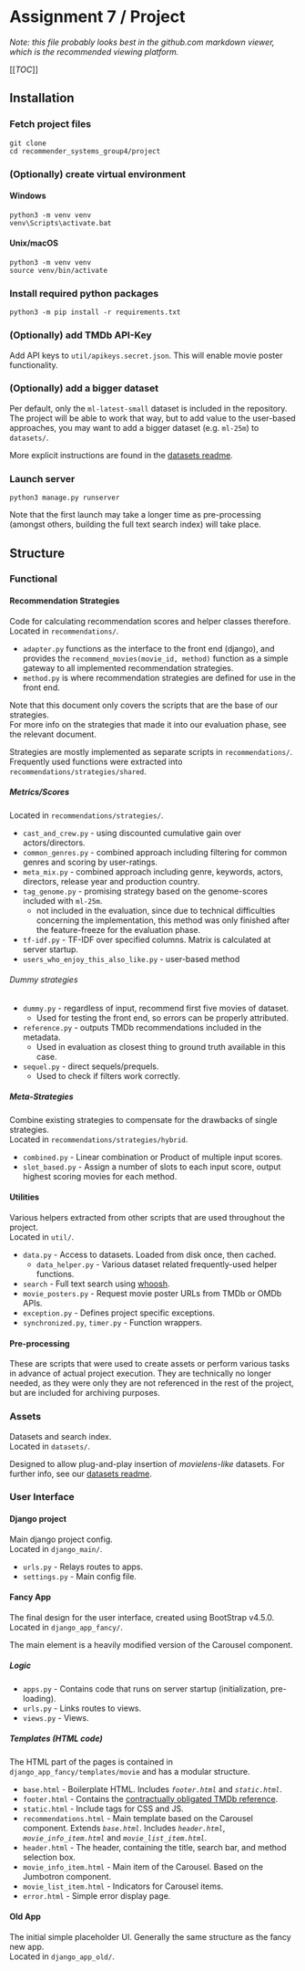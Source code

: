# Assignment 7 / Project

_Note: this file probably looks best in the github.com markdown viewer, which is the recommended viewing platform._

[[_TOC_]]

## Installation

### Fetch project files
```shell script
git clone 
cd recommender_systems_group4/project
```

### (Optionally) create virtual environment

#### Windows
```shell script
python3 -m venv venv
venv\Scripts\activate.bat
```

#### Unix/macOS
```shell script
python3 -m venv venv
source venv/bin/activate
```

### Install required python packages
```shell script
python3 -m pip install -r requirements.txt
```

### (Optionally) add TMDb API-Key
Add API keys to `util/apikeys.secret.json`. This will enable movie poster functionality.

### (Optionally) add a bigger dataset
Per default, only the `ml-latest-small` dataset is included in the repository. 
The project will be able to work that way, but to add value to the user-based approaches,
you may want to add a bigger dataset (e.g. `ml-25m`) to `datasets/`.

More explicit instructions are found in the [datasets readme]( datasets/README_DATASETS.md ).

### Launch server
```shell script
python3 manage.py runserver
```
Note that the first launch may take a longer time as pre-processing (amongst others, building the full text search index) will take place. 

## Structure

### Functional

#### Recommendation Strategies
Code for calculating recommendation scores and helper classes therefore.  
Located in `recommendations/`.

- `adapter.py` functions as the interface to the front end (django), 
  and provides the `recommend_movies(movie_id, method)` function 
  as a simple gateway to all implemented recommendation strategies.
- `method.py` is where recommendation strategies are defined for use in the front end.

Note that this document only covers the scripts that are the base of our strategies.  
For more info on the strategies that made it into our evaluation phase, see the relevant document.

Strategies are mostly implemented as separate scripts in `recommendations/`.   
Frequently used functions were extracted into `recommendations/strategies/shared`.

##### Metrics/Scores
Located in `recommendations/strategies/`.

- `cast_and_crew.py` - using discounted cumulative gain over actors/directors.
- `common_genres.py` - combined approach including filtering for common genres and scoring by user-ratings.
- `meta_mix.py` - combined approach including genre, keywords, actors, directors, release year and production country.
- `tag_genome.py` - promising strategy based on the genome-scores included with `ml-25m`.
  - not included in the evaluation, since due to technical difficulties concerning the implementation, 
    this method was only finished after the feature-freeze for the evaluation phase.
- `tf-idf.py` - TF-IDF over specified columns. Matrix is calculated at server startup.
- `users_who_enjoy_this_also_like.py` - user-based method

###### Dummy strategies
- `dummy.py` - regardless of input, recommend first five movies of dataset.
  - Used for testing the front end, so errors can be properly attributed.
- `reference.py` - outputs TMDb recommendations included in the metadata.  
  - Used in evaluation as closest thing to ground truth available in this case.
- `sequel.py` - direct sequels/prequels.
  - Used to check if filters work correctly.

##### Meta-Strategies
Combine existing strategies to compensate for the drawbacks of single strategies.  
Located in `recommendations/strategies/hybrid`.

- `combined.py` - Linear combination or Product of multiple input scores.
- `slot_based.py` - Assign a number of slots to each input score, 
  output highest scoring movies for each method.

#### Utilities
Various helpers extracted from other scripts that are used throughout the project.  
Located in `util/`.

- `data.py` - Access to datasets. Loaded from disk once, then cached.
  - `data_helper.py` - Various dataset related frequently-used helper functions.
- `search` - Full text search using [whoosh]( https://whoosh.readthedocs.io/en/latest/index.html ).
- `movie_posters.py` - Request movie poster URLs from TMDb or OMDb APIs.
- `exception.py` - Defines project specific exceptions.
- `synchronized.py`, `timer.py` - Function wrappers.

#### Pre-processing
These are scripts that were used to create assets or perform various tasks in advance of actual project execution.
They are technically no longer needed, as they were only they are not referenced in the rest of the project, but are included for archiving purposes.

### Assets
Datasets and search index.  
Located in `datasets/`.

Designed to allow plug-and-play insertion of _movielens-like_ datasets. 
For further info, see our [datasets readme]( datasets/README_DATASETS.md ).

### User Interface

#### Django project
Main django project config.  
Located in `django_main/`.

- `urls.py` - Relays routes to apps.
- `settings.py` - Main config file.

#### Fancy App
The final design for the user interface, created using BootStrap v4.5.0.  
Located in `django_app_fancy/`.

The main element is a heavily modified version of the Carousel component.

##### Logic
- `apps.py` - Contains code that runs on server startup (initialization, pre-loading).
- `urls.py` - Links routes to views.
- `views.py` - Views.

##### Templates (HTML code)
The HTML part of the pages is contained in `django_app_fancy/templates/movie` and has a modular structure.

- `base.html` - Boilerplate HTML. Includes *`footer.html`* and *`static.html`*.
- `footer.html` - Contains the [contractually obligated TMDb reference]( https://www.themoviedb.org/documentation/api/terms-of-use ).
- `static.html` - Include tags for CSS and JS.
- `recommendations.html` - Main template based on the Carousel component. Extends *`base.html`*. Includes *`header.html`*, *`movie_info_item.html`* and *`movie_list_item.html`*.
- `header.html` - The header, containing the title, search bar, and method selection box.
- `movie_info_item.html` - Main item of the Carousel. Based on the Jumbotron component.
- `movie_list_item.html` - Indicators for Carousel items.
- `error.html` - Simple error display page.

#### Old App
The initial simple placeholder UI. Generally the same structure as the fancy new app.  
Located in `django_app_old/`.
